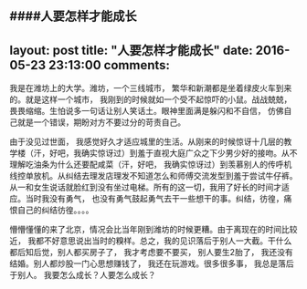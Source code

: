 ####人要怎样才能成长
---
layout: post
title: "人要怎样才能成长"
date: 2016-05-23 23:13:00
comments:
---

我是在潍坊上的大学。潍坊，一个三线城市， 繁华和新潮都是坐着绿皮火车到来的。就是这样一个城市， 我刚到的时候就如一个受不起惊吓的小鼠。战战兢兢，畏畏缩缩。生怕说多一句话让别人笑话土。眼神里面满是躲闪和不自信， 仿佛自己就是一个错误，期盼对方不要过分的苛责自己。

由于没见过世面， 我感觉好久才适应城里的生活。从刚来的时候惊讶十几层的教学楼（汗，好吧，我确实惊讶过）到羞于直视大庭广众之下少男少好的接吻。从不理解吃油条为什么还要配咸菜（汗，好吧， 我确实惊讶过）到羡慕别人的传呼机线控单放机。从纠结去理发店理发不知道怎么和师傅交流发型到羞于尝试牛仔裤。从一和女生说话就脸红到没有坐过电梯。所有的这一切，我用了好长的时间才适应。当时我没有勇气， 也没有勇气鼓起勇气去干一些想干的事。纠结，彷徨，痛恨自己的纠结彷徨。。。。  

懵懵懂懂的来了北京，情况会比当年刚到潍坊的时候更糟。由于离现在的时间比较近， 我都不好意思说出当时的糗样。总之，我的见识落后于别人一大截。干什么都后知后觉，别人都买房子了， 我才考虑要不要买， 别人要生2胎了， 我还没有结婚。别人都炒股一门心思想赚钱了， 我还在玩游戏。很多很多事， 我总是落后于别人。 我要怎么成长？人要怎么成长？